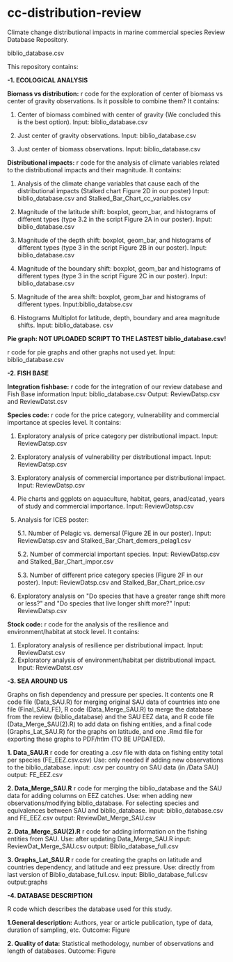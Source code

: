 # cc-distribution-review

Climate change distributional impacts in marine commercial species Review Database Repository.

biblio_database.csv

This repository contains:
 
<strong>-1. ECOLOGICAL ANALYSIS</strong>

<strong>Biomass vs distribution:</strong>
r code for the exploration of center of biomass vs center of gravity observations. Is it possible to combine them? It contains:

1. Center of biomass combined with center of gravity (We concluded this is the best option). Input: biblio_database.csv

2. Just center of gravity observations. Input: biblio_database.csv

3. Just center of biomass observations. Input: biblio_database.csv

<strong>Distributional impacts:</strong> 
r code for the analysis of climate variables related to the distributional impacts and their magnitude. It contains:

1. Analysis of the climate change variables that cause each of the distributional impacts (Stalked chart Figure 2D in our poster) Input: biblio_database.csv and Stalked_Bar_Chart_cc_variables.csv

2. Magnitude of the latitude shift: boxplot, geom_bar, and histograms of different types (type 3.2 in the script Figure 2A in our poster). Input: biblio_database.csv

3. Magnitude of the depth shift: boxplot, geom_bar, and histograms of different types (type 3 in the script Figure 2B in our poster). Input: biblio_database.csv

4. Magnitude of the boundary shift: boxplot, geom_bar and histograms of different types (type 3 in the script Figure 2C in our poster). Input: biblio_database.csv

5. Magnitude of the area shift: boxplot, geom_bar and histograms of different types. Input:biblio_databse.csv

6. Histograms Multiplot for latitude, depth, boundary and area magnitude shifts. Input: biblio_database. csv


<strong>Pie graph: NOT UPLOADED SCRIPT TO THE LASTEST biblio_database.csv!</strong>

r code for pie graphs and other graphs not used yet. Input: biblio_database.csv

<strong>-2. FISH BASE </strong>

<strong>Integration fishbase:</strong>
r code for the integration of our review database and Fish Base information 
Input: biblio_database.csv
Output: ReviewDatsp.csv and ReviewDatst.csv

<strong>Species code:</strong>
r code for the price category, vulnerability and commercial importance at species level. It contains:

1. Exploratory analysis of price category per distributional impact. Input: ReviewDatsp.csv

2. Exploratory analysis of vulnerability per distributional impact. Input: ReviewDatsp.csv

3. Exploratory analysis of commercial importance per distributional impact. Input: ReviewDatsp.csv

4. Pie charts and ggplots on aquaculture, habitat, gears, anad/catad, years of study and commercial importance. Input: ReviewDatsp.csv

5. Analysis for ICES poster:

     5.1. Number of Pelagic vs. demersal (Figure 2E in our poster). Input: ReviewDatsp.csv and Stalked_Bar_Chart_demers_pelag1.csv

     5.2. Number of commercial important species. Input: ReviewDatsp.csv and Stalked_Bar_Chart_impor.csv

     5.3. Number of different price category species (Figure 2F in our poster). Input: ReviewDatsp.csv and Stalked_Bar_Chart_price.csv

6. Exploratory analysis on "Do species that have a greater range shift more or less?" and "Do species that live longer shift more?" Input: ReviewDatsp.csv

<strong>Stock code:</strong>
r code for the analysis of the resilience and environment/habitat at stock level. It contains:

1. Exploratory analysis of resilience per distributional impact. Input: ReviewDatst.csv
2. Exploratory analysis of environment/habitat per distributional impact. Input: ReviewDatst.csv

<strong>-3. SEA AROUND US</strong>

Graphs on fish dependency  and pressure per species.
It contents one R code file (Data_SAU.R) for merging original SAU data of countries into one file (Final_SAU_FE), R code (Data_Merge_SAU.R) to merge the database from the review (biblio_database) and the SAU EEZ data, and  R code file (Data_Merge_SAU(2).R) to add data on fishing entities, and a final code (Graphs_Lat_SAU.R) for the graphs on latitude, and one .Rmd file for exporting these graphs to PDF/htlm (TO BE UPDATED). 


<strong>1. Data_SAU.R</strong>
r code for creating a .csv file with data on fishing entity total per species (FE_EEZ.csv.csv)
Use: only needed if adding new observations to the biblio_database.
input: .csv per country on SAU data (in /Data SAU)
output: FE_EEZ.csv

<strong>2. Data_Merge_SAU.R</strong>
r code for merging the biblio_database and the SAU data for adding columns on EEZ catches. 
Use: when adding new observations/modifying biblio_database. For selecting species and equivalences between SAU and biblio_database.
input: biblio_database.csv and FE_EEZ.csv
output: ReviewDat_Merge_SAU.csv

<strong>2. Data_Merge_SAU(2).R</strong>
r code for adding information on the fishing entities from SAU. 
Use: after updating Data_Merge_SAU.R
input: ReviewDat_Merge_SAU.csv
output: Biblio_database_full.csv

<strong>3. Graphs_Lat_SAU.R</strong>
r code for creating the graphs on latitude and countries dependency,  and latitude and eez pressure.
Use: directly from last version of Biblio_database_full.csv.
input: Biblio_database_full.csv
output:graphs

<strong>-4. DATABASE DESCRIPTION </strong>

R code which describes the database used for this study.

 <strong>1.General description:</strong> Authors, year or article publication, type of data, duration of sampling, etc.
 Outcome: Figure

<strong>2. Quality of data:</strong> Statistical methodology, number of observations and length of databases. 
 Outcome: Figure
